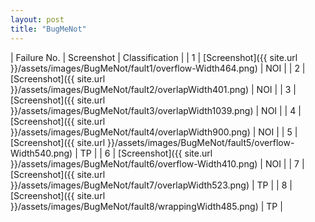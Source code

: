 ```yaml
---
layout: post
title: "BugMeNot"
---
```

| Failure No. | Screenshot | Classification |
| 1 | [Screenshot]({{ site.url }}/assets/images/BugMeNot/fault1/overflow-Width464.png) | NOI |
| 2 | [Screenshot]({{ site.url }}/assets/images/BugMeNot/fault2/overlapWidth401.png) | NOI |
| 3 | [Screenshot]({{ site.url }}/assets/images/BugMeNot/fault3/overlapWidth1039.png) | NOI |
| 4 | [Screenshot]({{ site.url }}/assets/images/BugMeNot/fault4/overlapWidth900.png) | NOI |
| 5 | [Screenshot]({{ site.url }}/assets/images/BugMeNot/fault5/overflow-Width540.png) | TP |
| 6 | [Screenshot]({{ site.url }}/assets/images/BugMeNot/fault6/overflow-Width410.png) | NOI |
| 7 | [Screenshot]({{ site.url }}/assets/images/BugMeNot/fault7/overlapWidth523.png) | TP |
| 8 | [Screenshot]({{ site.url }}/assets/images/BugMeNot/fault8/wrappingWidth485.png) | TP |
